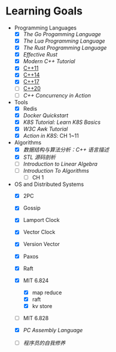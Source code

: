 # Learning Goals

- Programming Languages
    - [x] *The Go Progamming Language*
    - [x] *The Lua Programming Language*
    - [x] *The Rust Programming Language*
    - [x] *Effective Rust*
    - [x] *Modern C++ Tutorial*
    - [x] [C++11](https://en.cppreference.com/w/cpp/11)
    - [x] [C++14](https://en.cppreference.com/w/cpp/14)
    - [x] [C++17](https://en.cppreference.com/w/cpp/17)
    - [ ] [C++20](https://en.cppreference.com/w/cpp/20)
    - [ ] *C++ Concurrency in Action*
- Tools
    - [x] Redis
    - [x] *Docker Quickstart*
    - [x] *K8S Tutorial: Learn K8S Basics*
    - [x] *W3C Awk Tutorial*
    - [x] *Action in K8S*: CH 1~11
- Algorithms
    - [x] *数据结构与算法分析：C++ 语言描述*
    - [x] *STL 源码剖析*
    - [ ] *Introduction to Linear Algebra*
    - [ ] *Introduction To Algorithms*
      - [ ] CH 1
- OS and Distributed Systems
    - [x] 2PC
    - [x] Gossip
    - [x] Lamport Clock
    - [x] Vector Clock
    - [x] Version Vector
    - [x] Paxos
    - [x] Raft
    - [x] MIT 6.824
      - [x] map reduce
      - [x] raft
      - [x] kv store
    - [ ] MIT 6.828
    - [x] *PC Assembly Language*
    - [ ] *程序员的自我修养*

